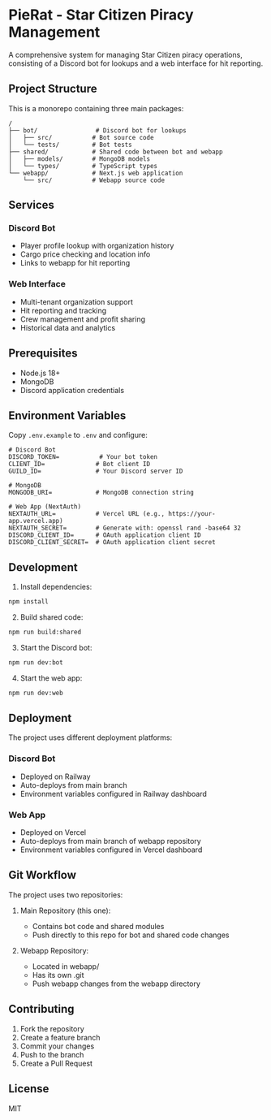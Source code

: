 # PieRat - Star Citizen Piracy Management

A comprehensive system for managing Star Citizen piracy operations, consisting of a Discord bot for lookups and a web interface for hit reporting.

## Project Structure

This is a monorepo containing three main packages:

```
/
├── bot/                # Discord bot for lookups
│   ├── src/           # Bot source code
│   └── tests/         # Bot tests
├── shared/            # Shared code between bot and webapp
│   ├── models/        # MongoDB models
│   └── types/         # TypeScript types
└── webapp/            # Next.js web application
    └── src/           # Webapp source code
```

## Services

### Discord Bot
- Player profile lookup with organization history
- Cargo price checking and location info
- Links to webapp for hit reporting

### Web Interface
- Multi-tenant organization support
- Hit reporting and tracking
- Crew management and profit sharing
- Historical data and analytics

## Prerequisites

- Node.js 18+
- MongoDB
- Discord application credentials

## Environment Variables

Copy `.env.example` to `.env` and configure:

```env
# Discord Bot
DISCORD_TOKEN=           # Your bot token
CLIENT_ID=              # Bot client ID
GUILD_ID=               # Your Discord server ID

# MongoDB
MONGODB_URI=            # MongoDB connection string

# Web App (NextAuth)
NEXTAUTH_URL=           # Vercel URL (e.g., https://your-app.vercel.app)
NEXTAUTH_SECRET=        # Generate with: openssl rand -base64 32
DISCORD_CLIENT_ID=      # OAuth application client ID
DISCORD_CLIENT_SECRET=  # OAuth application client secret
```

## Development

1. Install dependencies:
```bash
npm install
```

2. Build shared code:
```bash
npm run build:shared
```

3. Start the Discord bot:
```bash
npm run dev:bot
```

4. Start the web app:
```bash
npm run dev:web
```

## Deployment

The project uses different deployment platforms:

### Discord Bot
- Deployed on Railway
- Auto-deploys from main branch
- Environment variables configured in Railway dashboard

### Web App
- Deployed on Vercel
- Auto-deploys from main branch of webapp repository
- Environment variables configured in Vercel dashboard

## Git Workflow

The project uses two repositories:

1. Main Repository (this one):
   - Contains bot code and shared modules
   - Push directly to this repo for bot and shared code changes

2. Webapp Repository:
   - Located in webapp/
   - Has its own .git
   - Push webapp changes from the webapp directory

## Contributing

1. Fork the repository
2. Create a feature branch
3. Commit your changes
4. Push to the branch
5. Create a Pull Request

## License

MIT
